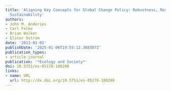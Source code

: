 ```yaml
---
title: 'Aligning Key Concepts for Global Change Policy: Robustness, Resilience, and
  Sustainability'
authors:
- John M. Anderies
- Carl Folke
- Brian Walker
- Elinor Ostrom
date: '2013-01-01'
publishDate: '2025-01-06T19:55:12.388587Z'
publication_types:
- article-journal
publication: '*Ecology and Society*'
doi: 10.5751/es-05178-180208
links:
- name: URL
  url: http://dx.doi.org/10.5751/es-05178-180208
---
```

